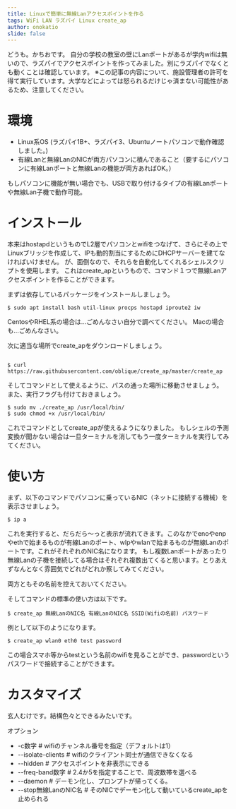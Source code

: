 ```yaml
---
title: Linuxで簡単に無線Lanアクセスポイントを作る
tags: WiFi LAN ラズパイ Linux create_ap
author: onokatio
slide: false
---
```

どうも。かちおです。
自分の学校の教室の壁にLanポートがあるが学内wifiは無いので、ラズパイでアクセスポイントを作ってみました。別にラズパイでなくとも動くことは確認しています。
※この記事の内容について、施設管理者の許可を得て実行しています。大学などによっては怒られるだけじゃ済まない可能性があるため、注意してください。

# 環境
- Linux系OS (ラズパイ1B+、ラズパイ3、Ubuntuノートパソコンで動作確認しました。) 
- 有線Lanと無線LanのNICが両方パソコンに積んであること（要するにパソコンに有線Lanポートと無線Lanの機能が両方あればOK。）

 もしパソコンに機能が無い場合でも、USBで取り付けるタイプの有線Lanポートや無線Lan子機で動作可能。

# インストール
本来はhostapdというものでL2層でパソコンとwifiをつなげて、さらにその上でLinuxブリッジを作成して、IPも動的割当にするためにDHCPサーバーを建てなければいけません。
が、面倒なので、それらを自動化してくれるシェルスクリプトを使用します。
これはcreate_apというもので、コマンド１つで無線Lanアクセスポイントを作ることができます。

まずは依存しているパッケージをインストールしましょう。

```shell-session:UbuntuやDebian系の場合
$ sudo apt install bash util-linux procps hostapd iproute2 iw
```
CentosやRHEL系の場合は…ごめんなさい自分で調べてください。
Macの場合も…ごめんなさい。

次に適当な場所でcreate_apをダウンロードしましょう。

```shell-session:全OS共通

$ curl https://raw.githubusercontent.com/oblique/create_ap/master/create_ap
```

そしてコマンドとして使えるように、パスの通った場所に移動させましょう。
また、実行フラグも付けておきましょう。

```shell-session:全OS共通
$ sudo mv ./create_ap /usr/local/bin/
$ sudo chmod +x /usr/local/bin/
```

これでコマンドとしてcreate_apが使えるようになりました。
もしシェルの予測変換が聞かない場合は一旦ターミナルを消してもう一度ターミナルを実行してみてください。

# 使い方

まず、以下のコマンドでパソコンに乗っているNIC（ネットに接続する機械）を表示させましょう。

```shell-session:全OS共通
$ ip a
```

これを実行すると、だらだら〜っと表示が流れてきます。このなかでenoやenpやethで始まるものが有線Lanのポート、wlpやwlanで始まるものが無線Lanのポートです。これがそれぞれのNIC名になります。
もし複数Lanポートがあったり無線Lanの子機を接続してる場合はそれぞれ複数出てくると思います。とりあえずなんとなく雰囲気でどれがどれか察してみてください。

両方ともその名前を控えておいてください。

そしてコマンドの標準の使い方は以下です。

```shell-session:全OS共通
$ create_ap 無線LanのNIC名 有線LanのNIC名 SSID(Wifiの名前) パスワード
```

例として以下のようになります。

```
$ create_ap wlan0 eth0 test password
```

この場合スマホ等からtestという名前のwifiを見ることができ、passwordというパスワードで接続することができます。

# カスタマイズ

玄人むけです。結構色々とできるみたいです。

オプション

- -c数字 # wifiのチャンネル番号を指定（デフォルトは1）
- --isolate-clients # wifiのクライアント同士が通信できなくなる
- --hidden # アクセスポイントを非表示にできる
- --freq-band数字 # 2.4か5を指定することで、周波数帯を選べる
- --daemon # デーモン化し、プロンプトが帰ってくる。
- --stop無線LanのNIC名 # そのNICでデーモン化して動いているcreate_apを止められる

